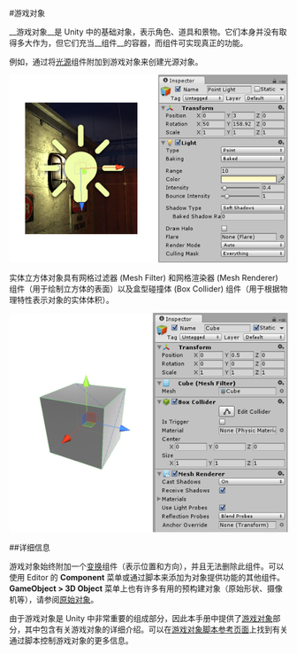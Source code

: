 #游戏对象

__游戏对象__是 Unity 中的基础对象，表示角色、道具和景物。它们本身并没有取得多大作为，但它们充当__组件__的容器，而组件可实现真正的功能。

例如，通过将[光源](class-Light.html)组件附加到游戏对象来创建光源对象。

![具有多个组件的简单立方体游戏对象](../uploads/Main/GameObjectLightExample.png)

实体立方体对象具有网格过滤器 (Mesh Filter) 和网格渲染器 (Mesh Renderer) 组件（用于绘制立方体的表面）以及盒型碰撞体 (Box Collider) 组件（用于根据物理特性表示对象的实体体积）。

![具有多个组件的简单立方体游戏对象](../uploads/Main/GameObjectCubeExample.png)

##详细信息

游戏对象始终附加一个[变换](class-Transform.html)组件（表示位置和方向），并且无法删除此组件。可以使用 Editor 的 __Component__ 菜单或通过脚本来添加为对象提供功能的其他组件。__GameObject &gt; 3D Object__ 菜单上也有许多有用的预构建对象（原始形状、摄像机等），请参阅[原始对象](PrimitiveObjects.html)。

由于游戏对象是 Unity 中非常重要的组成部分，因此本手册中提供了[游戏对象](GameObjects.html)部分，其中包含有关游戏对象的详细介绍。可以在[游戏对象脚本参考页面](../ScriptReference/GameObject.html)上找到有关通过脚本控制游戏对象的更多信息。
